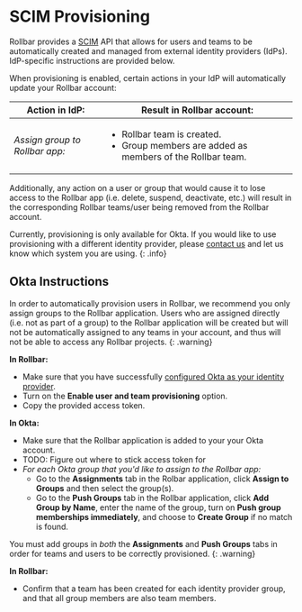 # SCIM Provisioning

Rollbar provides a [SCIM](https://en.wikipedia.org/wiki/System_for_Cross-domain_Identity_Management) API that allows for users and teams to be automatically created and managed from external identity providers (IdPs).  IdP-specific instructions are provided below.

When provisioning is enabled, certain actions in your IdP will automatically update your Rollbar account:

| Action in IdP: | Result in Rollbar account: |
|----------------|----------------------------|
| _Assign group to Rollbar app:_ |<ul><li>Rollbar team is created.</li><li>Group members are added as members of the Rollbar team.</li></ul> |
 <!--
   </td>
  </tr>
  <tr>
   <td>
    <em>Assign user to Rollbar app:</em>
   </td>
   <td>
    <em><strong>Not recommended</strong><em>
     <ul><li>Rollbar user is added to account, but not to any teams.</li></ul>
   </td>
  </tr>
  <tr>
   <td>
    <em>Remove group from rollbar app:</em>
   </td>
   <td>
    <ul><li>Rollbar team is deleted.</li></ul>
   </td>
  </tr>
  <tr>
   <td>
    <em>Remove user from group assigned to Rollbar app:</em>
   </td>
   <td>
    <ul><li>User is removed from the Rollbar team.</li></ul>
   </td>
  </tr>
 </tbody>
</table>
-->

Additionally, any action on a user or group that would cause it to lose access to the Rollbar app (i.e. delete, suspend, deactivate, etc.) will result in the corresponding Rollbar teams/user being removed from the Rollbar account.

Currently, provisioning is only available for Okta.  If you would like to use provisioning with a different identity provider, please [contact us](mailto:support@rollbar.com) and let us know which system you are using.
{: .info}

## Okta Instructions

In order to automatically provision users in Rollbar, we recommend you only assign groups to the Rollbar application.  Users who are assigned directly (i.e. not as part of a group) to the Rollbar application will be created but will not be automatically assigned to any teams in your account, and thus will not be able to access any Rollbar projects.
{: .warning}

**In Rollbar:**

* Make sure that you have successfully [configured Okta as your identity provider](../saml/#okta).
* Turn on the **Enable user and team provisioning** option.
* Copy the provided access token.

**In Okta:**

* Make sure that the Rollbar application is added to your your Okta account.
* TODO:  Figure out where to stick access token for 
* _For each Okta group that you'd like to assign to the Rollbar app:_
  * Go to the **Assignments** tab in the Rolbar application, click **Assign to Groups** and then select the group(s). 
  * Go to the **Push Groups** tab in the Rollbar application, click **Add Group by Name**, enter the name of the group, turn on **Push group memberships immediately**, and choose to **Create Group** if no match is found.

You must add groups in _both_ the **Assignments** and **Push Groups** tabs in order for teams and users to be correctly provisioned. 
{: .warning}

**In Rollbar:**

* Confirm that a team has been created for each identity provider group, and that all group members are also team members.
